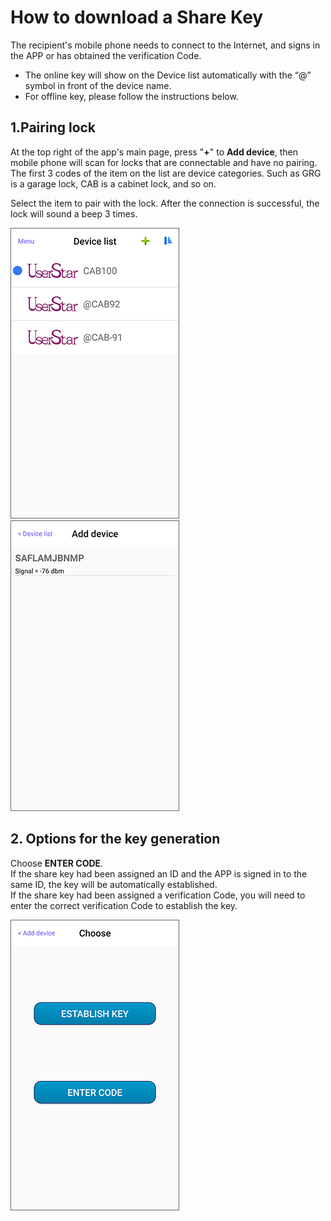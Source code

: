 # How to download a Share Key

The recipient's mobile phone needs to connect to the Internet, and signs in the APP or has obtained the verification Code.

* The online key will show on the Device list automatically with the “@” symbol in front of the device name.
* For offline key, please follow the instructions below.

## 1.Pairing lock

At the top right of the app's main page, press "**+**" to **Add device**, then mobile phone will scan for locks that are connectable and have no pairing. The first 3 codes of the item on the list are device categories. Such as GRG is a garage lock, CAB is a cabinet lock, and so on.

Select the item to pair with the lock. After the connection is successful, the lock will sound a beep 3 times.

![](../.gitbook/assets/screenshot_2019-11-15-16-50-36-686_com.userstar.phonekey.png) ![](../.gitbook/assets/screenshot_2019-11-15-16-54-44-098_com.userstar.phonekey.png)

## 2. Options for the key generation

Choose **ENTER CODE**.  
If the share key had been assigned an ID and the APP is signed in to the same ID, the key will be automatically established.  
If the share key had been assigned a verification Code, you will need to enter the correct verification Code to establish the key.

![](../.gitbook/assets/screenshot_2019-11-15-17-30-05-770_com.userstar.phonekey.png)

